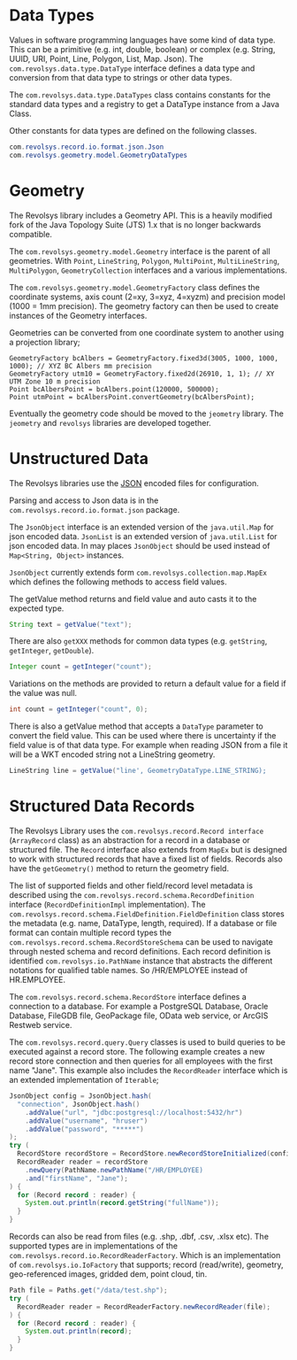 # Data Types

Values in software programming languages have some kind of data type. This can be a  primitive
(e.g. int, double, boolean) or complex (e.g. String, UUID, URI, Point, Line, Polygon, List, Map. Json).
The `com.revolsys.data.type.DataType` interface defines a data type and conversion from that
data  type to strings or other data types.

The `com.revolsys.data.type.DataTypes` class contains constants for the standard data types
and a registry to get a DataType instance from a Java Class.

Other constants for data types are defined on the following classes.

```java
com.revolsys.record.io.format.json.Json
com.revolsys.geometry.model.GeometryDataTypes
```

# Geometry

The Revolsys library includes a Geometry API. This is a heavily modified fork of the Java Topology
Suite (JTS) 1.x that is no longer backwards compatible.

The `com.revolsys.geometry.model.Geometry` interface is the parent of all geometries. With `Point`, `LineString`,
`Polygon`, `MultiPoint`, `MultiLineString`, `MultiPolygon`, `GeometryCollection` interfaces and a various implementations.

The `com.revolsys.geometry.model.GeometryFactory` class defines the coordinate systems,
axis count (2=xy, 3=xyz, 4=xyzm) and precision model (1000 = 1mm precision). The geometry
factory can then be used to create instances of the Geometry interfaces.

Geometries can be converted from one coordinate system to another using a projection library;

```
GeometryFactory bcAlbers = GeometryFactory.fixed3d(3005, 1000, 1000, 1000); // XYZ BC Albers mm precision
GeometryFactory utm10 = GeometryFactory.fixed2d(26910, 1, 1); // XY UTM Zone 10 m precision
Point bcAlbersPoint = bcAlbers.point(120000, 500000);
Point utmPoint = bcAlbersPoint.convertGeometry(bcAlbersPoint);
```

Eventually the geometry code should be moved to the `jeometry` library. The `jeometry` and `revolsys`
libraries are developed together.
 
# Unstructured Data

The Revolsys libraries use the [JSON](https://www.json.org/json-en.html) encoded files for configuration.

Parsing and access to Json data is in the `com.revolsys.record.io.format.json` package.

The `JsonObject` interface is an extended version of the `java.util.Map` for json encoded data. `JsonList`
is an extended version of `java.util.List` for json encoded data. In may places `JsonObject` should be
used instead of `Map<String, Object>` instances.

`JsonObject` currently extends form `com.revolsys.collection.map.MapEx` which defines the following methods
to access field values.

The getValue method returns and field value and auto casts it to the expected type.

```java
String text = getValue("text");
```

There are also `getXXX` methods for common data types (e.g. `getString`, `getInteger`, `getDouble`).

```java
Integer count = getInteger("count");
```

Variations on the methods are provided to return a default value for a field if the value was null.

```java
int count = getInteger("count", 0);
```

There is also a getValue method that accepts a `DataType` parameter to convert the field value. This
can be used where there is uncertainty if the field value is of that data type. For example when
reading JSON from a file it will be a WKT encoded string not a LineString geometry.

```java
LineString line = getValue("line', GeometryDataType.LINE_STRING);
```

# Structured Data Records

The Revolsys Library uses the `com.revolsys.record.Record interface` (`ArrayRecord` class)
as an abstraction for a record in a database or structured file. The `Record` interface also extends
from `MapEx` but is designed to work with structured records that have a fixed list of fields. Records
also have the `getGeometry()` method to return the geometry field.

The list of supported fields and other field/record level metadata is described using the
`com.revolsys.record.schema.RecordDefinition` interface (`RecordDefinitionImpl` implementation). The 
`com.revolsys.record.schema.FieldDefinition.FieldDefinition` class stores the metadata (e.g. name, DataType,
length, required). If a database or file format can contain multiple record types the
`com.revolsys.record.schema.RecordStoreSchema` can be used to navigate through nested schema and record
definitions. Each record definition is identified `com.revolsys.io.PathName` instance that abstracts
the different notations for qualified table names. So /HR/EMPLOYEE instead of HR.EMPLOYEE.

The `com.revolsys.record.schema.RecordStore` interface defines a connection to a database. For example a
PostgreSQL Database, Oracle Database, FileGDB file, GeoPackage file, OData web service, or 
ArcGIS Restweb service.

The `com.revolsys.record.query.Query` classes is used to build queries to be executed against a record store.
The following example creates a new record store connection and then queries for all employees with
the first name "Jane". This example also includes the `RecordReader` interface which is an extended
implementation of `Iterable`;

```java
JsonObject config = JsonObject.hash(
  "connection", JsonObject.hash()
    .addValue("url", "jdbc:postgresql://localhost:5432/hr")
    .addValue("username", "hruser")
    .addValue("password", "*****")
);
try (
  RecordStore recordStore = RecordStore.newRecordStoreInitialized(config);
  RecordReader reader = recordStore
    .newQuery(PathName.newPathName("/HR/EMPLOYEE)
    .and("firstName", "Jane");
) {
  for (Record record : reader) {
    System.out.println(record.getString("fullName"));
  }
}
```

Records can also be read from files (e.g. .shp, .dbf, .csv, .xlsx etc). The supported types
are in implementations of the `com.revolsys.record.io.RecordReaderFactory`. Which is an implementation
of `com.revolsys.io.IoFactory` that supports; record (read/write), geometry, geo-referenced images,
gridded dem, point cloud, tin.

```java
Path file = Paths.get("/data/test.shp");
try (
  RecordReader reader = RecordReaderFactory.newRecordReader(file);
) {
  for (Record record : reader) {
    System.out.println(record);
  }
}
```
